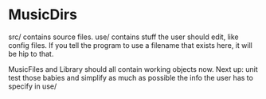 # MusicDirs

src/ contains source files.
use/ contains stuff the user should edit, like config files. If you tell the
     program to use a filename that exists here, it will be hip to that.

MusicFiles and Library should all contain working objects now. Next up: unit test those babies and simplify as much as possible the info the user has to specify in use/
